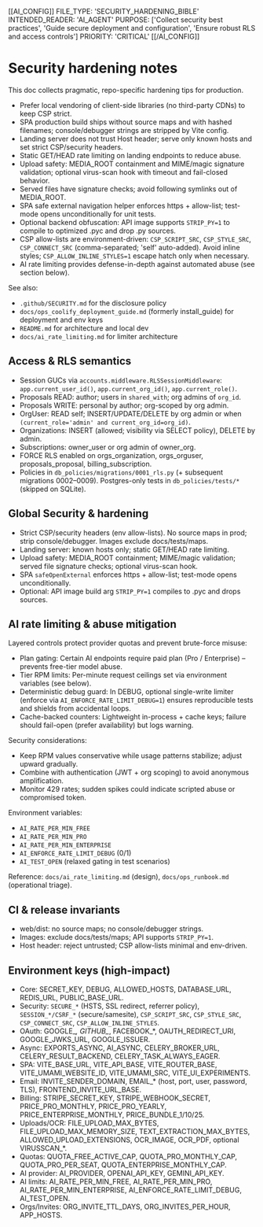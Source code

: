 [[AI_CONFIG]]
FILE_TYPE: 'SECURITY_HARDENING_BIBLE'
INTENDED_READER: 'AI_AGENT'
PURPOSE: ['Collect security best practices', 'Guide secure deployment and configuration', 'Ensure robust RLS and access controls']
PRIORITY: 'CRITICAL'
[[/AI_CONFIG]]

# Security hardening notes

This doc collects pragmatic, repo-specific hardening tips for production.

- Prefer local vendoring of client-side libraries (no third-party CDNs) to keep CSP strict.
- SPA production build ships without source maps and with hashed filenames; console/debugger strings are stripped by Vite config.
- Landing server does not trust Host header; serve only known hosts and set strict CSP/security headers.
- Static GET/HEAD rate limiting on landing endpoints to reduce abuse.
- Upload safety: MEDIA_ROOT containment and MIME/magic signature validation; optional virus-scan hook with timeout and fail-closed behavior.
- Served files have signature checks; avoid following symlinks out of MEDIA_ROOT.
- SPA safe external navigation helper enforces https + allow-list; test-mode opens unconditionally for unit tests.
- Optional backend obfuscation: API image supports `STRIP_PY=1` to compile to optimized .pyc and drop .py sources.
- CSP allow-lists are environment-driven: `CSP_SCRIPT_SRC`, `CSP_STYLE_SRC`, `CSP_CONNECT_SRC` (comma-separated; 'self' auto-added). Avoid inline styles; `CSP_ALLOW_INLINE_STYLES=1` escape hatch only when necessary.
- AI rate limiting provides defense-in-depth against automated abuse (see section below).

See also:

- `.github/SECURITY.md` for the disclosure policy
- `docs/ops_coolify_deployment_guide.md` (formerly install_guide) for deployment and env keys
- `README.md` for architecture and local dev
- `docs/ai_rate_limiting.md` for limiter architecture

## Access & RLS semantics

- Session GUCs via `accounts.middleware.RLSSessionMiddleware`: `app.current_user_id()`, `app.current_org_id()`, `app.current_role()`.
- Proposals READ: author; users in `shared_with`; org admins of `org_id`.
- Proposals WRITE: personal by author; org-scoped by org admin.
- OrgUser: READ self; INSERT/UPDATE/DELETE by org admin or when `(current_role='admin' and current_org_id=org_id)`.
- Organizations: INSERT (allowed; visibility via SELECT policy), DELETE by admin.
- Subscriptions: owner_user or org admin of owner_org.
- FORCE RLS enabled on orgs_organization, orgs_orguser, proposals_proposal, billing_subscription.
- Policies in `db_policies/migrations/0001_rls.py` (+ subsequent migrations 0002–0009). Postgres-only tests in `db_policies/tests/*` (skipped on SQLite).

## Global Security & hardening

- Strict CSP/security headers (env allow-lists). No source maps in prod; strip console/debugger. Images exclude docs/tests/maps.
- Landing server: known hosts only; static GET/HEAD rate limiting.
- Upload safety: MEDIA_ROOT containment; MIME/magic validation; served file signature checks; optional virus-scan hook.
- SPA `safeOpenExternal` enforces https + allow-list; test-mode opens unconditionally.
- Optional: API image build arg `STRIP_PY=1` compiles to .pyc and drops sources.

## AI rate limiting & abuse mitigation

Layered controls protect provider quotas and prevent brute-force misuse:

- Plan gating: Certain AI endpoints require paid plan (Pro / Enterprise) – prevents free-tier model abuse.
- Tier RPM limits: Per-minute request ceilings set via environment variables (see below).
- Deterministic debug guard: In DEBUG, optional single-write limiter (enforce via `AI_ENFORCE_RATE_LIMIT_DEBUG=1`) ensures reproducible tests and shields from accidental loops.
- Cache-backed counters: Lightweight in-process + cache keys; failure should fail-open (prefer availability) but logs warning.

Security considerations:

- Keep RPM values conservative while usage patterns stabilize; adjust upward gradually.
- Combine with authentication (JWT + org scoping) to avoid anonymous amplification.
- Monitor 429 rates; sudden spikes could indicate scripted abuse or compromised token.

Environment variables:

- `AI_RATE_PER_MIN_FREE`
- `AI_RATE_PER_MIN_PRO`
- `AI_RATE_PER_MIN_ENTERPRISE`
- `AI_ENFORCE_RATE_LIMIT_DEBUG` (0/1)
- `AI_TEST_OPEN` (relaxed gating in test scenarios)

Reference: `docs/ai_rate_limiting.md` (design), `docs/ops_runbook.md` (operational triage).

## CI & release invariants

- web/dist: no source maps; no console/debugger strings.
- Images: exclude docs/tests/maps; API supports `STRIP_PY=1`.
- Host header: reject untrusted; CSP allow-lists minimal and env-driven.

## Environment keys (high-impact)

- Core: SECRET_KEY, DEBUG, ALLOWED_HOSTS, DATABASE_URL, REDIS_URL, PUBLIC_BASE_URL.
- Security: `SECURE_*` (HSTS, SSL redirect, referrer policy), `SESSION_*/CSRF_*` (secure/samesite), `CSP_SCRIPT_SRC`, `CSP_STYLE_SRC`, `CSP_CONNECT_SRC`, `CSP_ALLOW_INLINE_STYLES`.
- OAuth: GOOGLE_*, GITHUB_*, FACEBOOK_*, OAUTH_REDIRECT_URI, GOOGLE_JWKS_URL, GOOGLE_ISSUER.
- Async: EXPORTS_ASYNC, AI_ASYNC, CELERY_BROKER_URL, CELERY_RESULT_BACKEND, CELERY_TASK_ALWAYS_EAGER.
- SPA: VITE_BASE_URL, VITE_API_BASE, VITE_ROUTER_BASE, VITE_UMAMI_WEBSITE_ID, VITE_UMAMI_SRC, VITE_UI_EXPERIMENTS.
- Email: INVITE_SENDER_DOMAIN, EMAIL_* (host, port, user, password, TLS), FRONTEND_INVITE_URL_BASE.
- Billing: STRIPE_SECRET_KEY, STRIPE_WEBHOOK_SECRET, PRICE_PRO_MONTHLY, PRICE_PRO_YEARLY, PRICE_ENTERPRISE_MONTHLY, PRICE_BUNDLE_1/10/25.
- Uploads/OCR: FILE_UPLOAD_MAX_BYTES, FILE_UPLOAD_MAX_MEMORY_SIZE, TEXT_EXTRACTION_MAX_BYTES, ALLOWED_UPLOAD_EXTENSIONS, OCR_IMAGE, OCR_PDF, optional VIRUSSCAN_*.
- Quotas: QUOTA_FREE_ACTIVE_CAP, QUOTA_PRO_MONTHLY_CAP, QUOTA_PRO_PER_SEAT, QUOTA_ENTERPRISE_MONTHLY_CAP.
- AI provider: AI_PROVIDER, OPENAI_API_KEY, GEMINI_API_KEY.
- AI limits: AI_RATE_PER_MIN_FREE, AI_RATE_PER_MIN_PRO, AI_RATE_PER_MIN_ENTERPRISE, AI_ENFORCE_RATE_LIMIT_DEBUG, AI_TEST_OPEN.
- Orgs/Invites: ORG_INVITE_TTL_DAYS, ORG_INVITES_PER_HOUR, APP_HOSTS.
